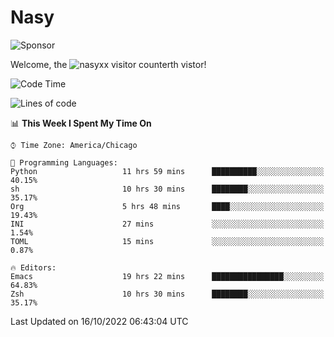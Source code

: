 # Nasy

<!--
<p align="center">
<img height="200" src="https://github-readme-stats.vercel.app/api?username=nasyxx&count_private=true&show_icons=true&theme=dracula&include_all_commits=true"/>
<img height="200" src="https://github-readme-stats.vercel.app/api/top-langs/?username=nasyxx&theme=dracula&hide=html,jupyter+notebook&count_private=true&show_icons=true"/>
</p>

  
----------------
-->

![Sponsor](https://img.shields.io/static/v1.svg?label=Sponsor&message=%E2%9D%A4&logo=GitHub&style=flat&color=pink)
 
Welcome, the ![nasyxx visitor counter](https://count.getloli.com/get/@nasyxx?theme=rule34)th vistor!
 
<!--START_SECTION:waka-->
![Code Time](http://img.shields.io/badge/Code%20Time-2%2C728%20hrs%2032%20mins-blue)

![Lines of code](https://img.shields.io/badge/From%20Hello%20World%20I%27ve%20Written-5%20Million%20lines%20of%20code-blue)

📊 **This Week I Spent My Time On** 

```text
⌚︎ Time Zone: America/Chicago

💬 Programming Languages: 
Python                   11 hrs 59 mins      ██████████░░░░░░░░░░░░░░░   40.15% 
sh                       10 hrs 30 mins      ████████░░░░░░░░░░░░░░░░░   35.17% 
Org                      5 hrs 48 mins       ████░░░░░░░░░░░░░░░░░░░░░   19.43% 
INI                      27 mins             ░░░░░░░░░░░░░░░░░░░░░░░░░   1.54% 
TOML                     15 mins             ░░░░░░░░░░░░░░░░░░░░░░░░░   0.87%

🔥 Editors: 
Emacs                    19 hrs 22 mins      ████████████████░░░░░░░░░   64.83% 
Zsh                      10 hrs 30 mins      ████████░░░░░░░░░░░░░░░░░   35.17%

```


 Last Updated on 16/10/2022 06:43:04 UTC
<!--END_SECTION:waka-->

<!-- ![visitors](https://visitor-badge.laobi.icu/badge?page_id=nasyxx.nasyxx) -->
